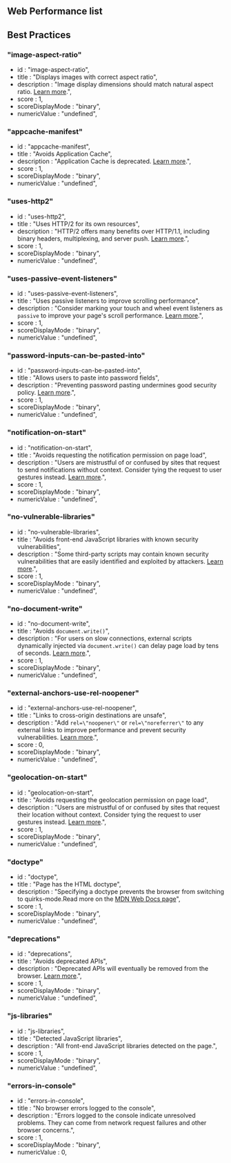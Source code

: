 ## Web Performance list


## Best Practices

### "image-aspect-ratio"
- id : "image-aspect-ratio",
- title : "Displays images with correct aspect ratio",
- description : "Image display dimensions should match natural aspect ratio. [Learn more](https://developers.google.com/web/tools/lighthouse/audits/aspect-ratio).",
- score : 1,
- scoreDisplayMode  : "binary",
- numericValue : "undefined",

### "appcache-manifest"
- id : "appcache-manifest",
- title : "Avoids Application Cache",
- description : "Application Cache is deprecated. [Learn more](https://developers.google.com/web/tools/lighthouse/audits/appcache).",
- score : 1,
- scoreDisplayMode  : "binary",
- numericValue : "undefined",

### "uses-http2"
- id : "uses-http2",
- title : "Uses HTTP/2 for its own resources",
- description : "HTTP/2 offers many benefits over HTTP/1.1, including binary headers, multiplexing, and server push. [Learn more](https://developers.google.com/web/tools/lighthouse/audits/http2).",
- score : 1,
- scoreDisplayMode  : "binary",
- numericValue : "undefined",

### "uses-passive-event-listeners"
- id : "uses-passive-event-listeners",
- title : "Uses passive listeners to improve scrolling performance",
- description : "Consider marking your touch and wheel event listeners as `passive` to improve your page's scroll performance. [Learn more](https://developers.google.com/web/tools/lighthouse/audits/passive-event-listeners).",
- score : 1,
- scoreDisplayMode  : "binary",
- numericValue : "undefined",

### "password-inputs-can-be-pasted-into"
- id : "password-inputs-can-be-pasted-into",
- title : "Allows users to paste into password fields",
- description : "Preventing password pasting undermines good security policy. [Learn more](https://developers.google.com/web/tools/lighthouse/audits/password-pasting).",
- score : 1,
- scoreDisplayMode  : "binary",
- numericValue : "undefined",

### "notification-on-start"
- id : "notification-on-start",
- title : "Avoids requesting the notification permission on page load",
- description : "Users are mistrustful of or confused by sites that request to send notifications without context. Consider tying the request to user gestures instead. [Learn more](https://developers.google.com/web/tools/lighthouse/audits/notifications-on-load).",
- score : 1,
- scoreDisplayMode  : "binary",
- numericValue : "undefined",

### "no-vulnerable-libraries"
- id : "no-vulnerable-libraries",
- title : "Avoids front-end JavaScript libraries with known security vulnerabilities",
- description : "Some third-party scripts may contain known security vulnerabilities that are easily identified and exploited by attackers. [Learn more](https://developers.google.com/web/tools/lighthouse/audits/vulnerabilities).",
- score : 1,
- scoreDisplayMode  : "binary",
- numericValue : "undefined",

### "no-document-write"
- id : "no-document-write",
- title : "Avoids `document.write()`",
- description : "For users on slow connections, external scripts dynamically injected via `document.write()` can delay page load by tens of seconds. [Learn more](https://developers.google.com/web/tools/lighthouse/audits/document-write).",
- score : 1,
- scoreDisplayMode  : "binary",
- numericValue : "undefined",

### "external-anchors-use-rel-noopener"
- id : "external-anchors-use-rel-noopener",
- title : "Links to cross-origin destinations are unsafe",
- description : "Add `rel=\"noopener\"` or `rel=\"noreferrer\"` to any external links to improve performance and prevent security vulnerabilities. [Learn more](https://developers.google.com/web/tools/lighthouse/audits/noopener).",
- score : 0,
- scoreDisplayMode  : "binary",
- numericValue : "undefined",

### "geolocation-on-start"
- id : "geolocation-on-start",
- title : "Avoids requesting the geolocation permission on page load",
- description : "Users are mistrustful of or confused by sites that request their location without context. Consider tying the request to user gestures instead. [Learn more](https://developers.google.com/web/tools/lighthouse/audits/geolocation-on-load).",
- score : 1,
- scoreDisplayMode  : "binary",
- numericValue : "undefined",

### "doctype"
- id : "doctype",
- title : "Page has the HTML doctype",
- description : "Specifying a doctype prevents the browser from switching to quirks-mode.Read more on the [MDN Web Docs page](https://developer.mozilla.org/en-US/docs/Glossary/Doctype)",
- score : 1,
- scoreDisplayMode  : "binary",
- numericValue : "undefined",

### "deprecations"
- id : "deprecations",
- title : "Avoids deprecated APIs",
- description : "Deprecated APIs will eventually be removed from the browser. [Learn more](https://www.chromestatus.com/features#deprecated).",
- score : 1,
- scoreDisplayMode  : "binary",
- numericValue : "undefined",

### "js-libraries"
- id : "js-libraries",
- title : "Detected JavaScript libraries",
- description : "All front-end JavaScript libraries detected on the page.",
- score : 1,
- scoreDisplayMode  : "binary",
- numericValue : "undefined",


### "errors-in-console"
- id : "errors-in-console",
- title : "No browser errors logged to the console",
- description : "Errors logged to the console indicate unresolved problems. They can come from network request failures and other browser concerns.",
- score : 1,
- scoreDisplayMode  : "binary",
- numericValue : 0,
